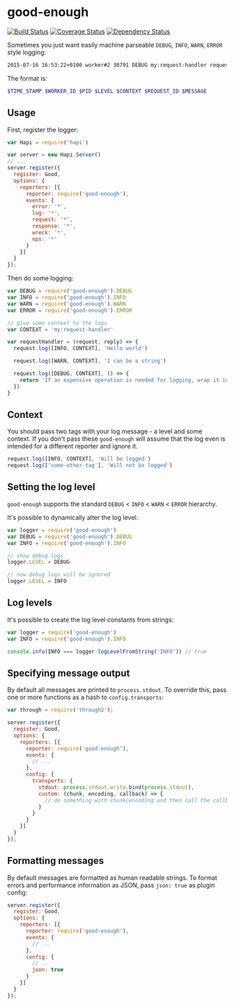 # good-enough

[![Build Status](https://travis-ci.org/achingbrain/good-enough.svg?branch=master)](https://travis-ci.org/achingbrain/good-enough) [![Coverage Status](https://coveralls.io/repos/achingbrain/good-enough/badge.svg?branch=master&service=github)](https://coveralls.io/github/achingbrain/good-enough?branch=master) [![Dependency Status](https://david-dm.org/achingbrain/good-enough.svg)](https://david-dm.org/achingbrain/good-enough)

Sometimes you just want easily machine parseable `DEBUG`, `INFO`, `WARN`, `ERROR` style logging:

```sh
2015-07-16 16:53:22+0100 worker#2 30791 DEBUG my:request-handler request-id:51236 Hello world
```

The format is:

```sh
$TIME_STAMP $WORKER_ID $PID $LEVEL $CONTEXT $REQUEST_ID $MESSAGE
```

## Usage

First, register the logger:

```javascript
var Hapi = require('hapi')

var server = new Hapi.Server()
// ...
server.register({
  register: Good,
  options: {
    reporters: [{
      reporter: require('good-enough'),
      events: {
        error: '*',
        log: '*',
        request: '*',
        response: '*',
        wreck: '*',
        ops: '*'
      }
    }]
  }
});
```

Then do some logging:

```javascript
var DEBUG = require('good-enough').DEBUG
var INFO = require('good-enough').INFO
var WARN = require('good-enough').WARN
var ERROR = require('good-enough').ERROR

// give some context to the logs
var CONTEXT = 'my:request-handler'

var requestHandler = (request, reply) => {
  request.log([INFO, CONTEXT], 'Hello world')

  request.log([WARN, CONTEXT], 'I can be a string')

  request.log([DEBUG, CONTEXT], () => {
    return 'If an expensive operation is needed for logging, wrap it in a function'.
  })
}
```

## Context

You should pass two tags with your log message - a level and some context.  If you don't pass these `good-enough` will assume that the log even is intended for a different reporter and ignore it.

```javascript
request.log([INFO, CONTEXT], 'Will be logged')
request.log(['some-other-tag'], 'Will not be logged')
```

## Setting the log level

`good-enough` supports the standard `DEBUG` < `INFO` < `WARN` < `ERROR` hierarchy.

It's possible to dynamically alter the log level:

```javascript
var logger = require('good-enough')
var DEBUG = require('good-enough').DEBUG
var INFO = require('good-enough').INFO

// show debug logs
logger.LEVEL = DEBUG

// now debug logs will be ignored
logger.LEVEL = INFO
```

## Log levels

It's possible to create the log level constants from strings:

```javascript
var logger = require('good-enough')
var INFO = require('good-enough').INFO

console.info(INFO === logger.logLevelFromString('INFO')) // true
```

## Specifying message output

By default all messages are printed to `process.stdout`.  To override this, pass one or more functions as a hash to `config.transports`:

```javascript
var through = require('through2');

server.register({
  register: Good,
  options: {
    reporters: [{
      reporter: require('good-enough'),
      events: {
        // ...
      },
      config: {
        transports: {
          stdout: process.stdout.write.bind(process.stdout),
          custom: (chunk, encoding, callback) => {
            // do something with chunk/encoding and then call the callback
          }
        }
      }
    }]
  }
});
```

## Formatting messages

By default messages are formatted as human readable strings.  To format errors and performance information as JSON, pass `json: true` as plugin config:

```javascript
server.register({
  register: Good,
  options: {
    reporters: [{
      reporter: require('good-enough'),
      events: {
        // ...
      },
      config: {
        // ..
        json: true
      }
    }]
  }
});
```
